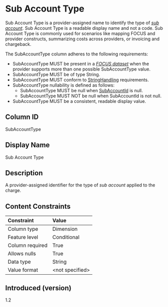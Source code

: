 # Sub Account Type

Sub Account Type is a provider-assigned name to identify the type of [*sub account*](#glossary:sub-account). Sub Account Type is a readable display name and not a code. Sub Account Type is commonly used for scenarios like mapping FOCUS and provider constructs, summarizing costs across providers, or invoicing and chargeback.

The SubAccountType column adheres to the following requirements:

* SubAccountType MUST be present in a [*FOCUS dataset*](#glossary:FOCUS-dataset) when the provider supports more than one possible SubAccountType value.
* SubAccountType MUST be of type String.
* SubAccountType MUST conform to [StringHandling](#stringhandling) requirements.
* SubAccountType nullability is defined as follows:
  * SubAccountType MUST be null when [SubAccountId](#subaccountid) is null.
  * SubAccountType MUST NOT be null when SubAccountId is not null.
* SubAccountType MUST be a consistent, readable display value.

## Column ID

SubAccountType

## Display Name

Sub Account Type

## Description

A provider-assigned identifier for the type of *sub account* applied to the charge.

## Content Constraints

| Constraint      | Value            |
| :-------------- | :--------------- |
| Column type     | Dimension        |
| Feature level   | Conditional      |
| Column required | True             |
| Allows nulls    | True             |
| Data type       | String           |
| Value format    | \<not specified> |

## Introduced (version)

1.2
